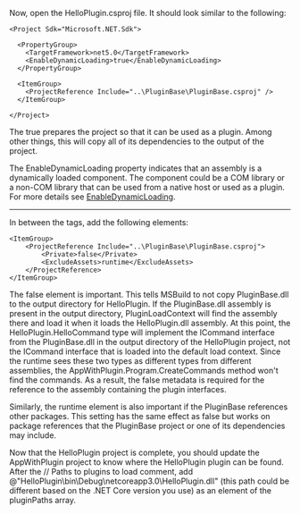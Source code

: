 ﻿Now, open the HelloPlugin.csproj file. It should look similar to the following:

```
<Project Sdk="Microsoft.NET.Sdk">

  <PropertyGroup>
    <TargetFramework>net5.0</TargetFramework>
    <EnableDynamicLoading>true</EnableDynamicLoading>
  </PropertyGroup>

  <ItemGroup>
    <ProjectReference Include="..\PluginBase\PluginBase.csproj" />
  </ItemGroup>

</Project>
```

The <EnableDynamicLoading>true</EnableDynamicLoading> prepares the project so that it can be used as a plugin.
Among other things, this will copy all of its dependencies to the output of the project.

The EnableDynamicLoading property indicates that an assembly is a dynamically loaded component.
The component could be a COM library or a non-COM library that can be used from a native host or used as a plugin.
For more details see [EnableDynamicLoading](https://docs.microsoft.com/en-us/dotnet/core/project-sdk/msbuild-props#enabledynamicloading).


----------------

In between the <Project> tags, add the following elements:

```
<ItemGroup>
    <ProjectReference Include="..\PluginBase\PluginBase.csproj">
        <Private>false</Private>
        <ExcludeAssets>runtime</ExcludeAssets>
    </ProjectReference>
</ItemGroup>
```

The <Private>false</Private> element is important. This tells MSBuild to not copy PluginBase.dll 
to the output directory for HelloPlugin. If the PluginBase.dll assembly is present in the output 
directory, PluginLoadContext will find the assembly there and load it when it loads the 
HelloPlugin.dll assembly. At this point, the HelloPlugin.HelloCommand type will implement 
the ICommand interface from the PluginBase.dll in the output directory of the HelloPlugin project, 
not the ICommand interface that is loaded into the default load context. Since the runtime sees these 
two types as different types from different assemblies, the AppWithPlugin.Program.CreateCommands method 
won't find the commands. As a result, the <Private>false</Private> metadata is required for the reference 
to the assembly containing the plugin interfaces.

Similarly, the <ExcludeAssets>runtime</ExcludeAssets> element is also important if the PluginBase references
other packages. This setting has the same effect as <Private>false</Private> but works on package references 
that the PluginBase project or one of its dependencies may include.

Now that the HelloPlugin project is complete, you should update the AppWithPlugin project to know where
the HelloPlugin plugin can be found. After the // Paths to plugins to load comment,
add @"HelloPlugin\bin\Debug\netcoreapp3.0\HelloPlugin.dll" 
(this path could be different based on the .NET Core version you use) as an element of the pluginPaths array.


